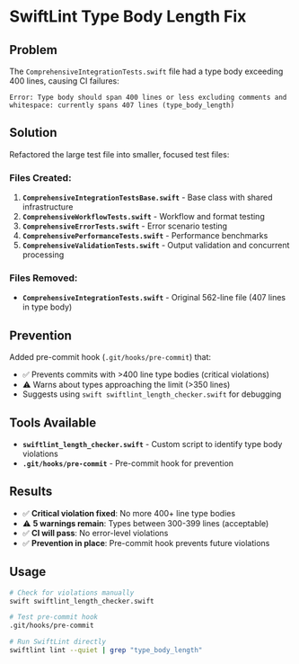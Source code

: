 # SwiftLint Type Body Length Fix

## Problem
The `ComprehensiveIntegrationTests.swift` file had a type body exceeding 400 lines, causing CI failures:
```
Error: Type body should span 400 lines or less excluding comments and whitespace: currently spans 407 lines (type_body_length)
```

## Solution
Refactored the large test file into smaller, focused test files:

### Files Created:
1. **`ComprehensiveIntegrationTestsBase.swift`** - Base class with shared infrastructure
2. **`ComprehensiveWorkflowTests.swift`** - Workflow and format testing
3. **`ComprehensiveErrorTests.swift`** - Error scenario testing
4. **`ComprehensivePerformanceTests.swift`** - Performance benchmarks
5. **`ComprehensiveValidationTests.swift`** - Output validation and concurrent processing

### Files Removed:
- **`ComprehensiveIntegrationTests.swift`** - Original 562-line file (407 lines in type body)

## Prevention
Added pre-commit hook (`.git/hooks/pre-commit`) that:
- ✅ Prevents commits with >400 line type bodies (critical violations)
- ⚠️ Warns about types approaching the limit (>350 lines)
- Suggests using `swift swiftlint_length_checker.swift` for debugging

## Tools Available
- **`swiftlint_length_checker.swift`** - Custom script to identify type body violations
- **`.git/hooks/pre-commit`** - Pre-commit hook for prevention

## Results
- ✅ **Critical violation fixed**: No more 400+ line type bodies
- ⚠️ **5 warnings remain**: Types between 300-399 lines (acceptable)
- ✅ **CI will pass**: No error-level violations
- ✅ **Prevention in place**: Pre-commit hook prevents future violations

## Usage
```bash
# Check for violations manually
swift swiftlint_length_checker.swift

# Test pre-commit hook
.git/hooks/pre-commit

# Run SwiftLint directly
swiftlint lint --quiet | grep "type_body_length"
```